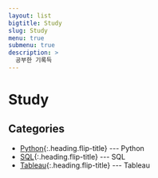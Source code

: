 ```yaml
---
layout: list
bigtitle: Study
slug: Study
menu: true
submenu: true
description: >
  공부한 기록득
---
```


# Study

## Categories

* [Python]{:.heading.flip-title} --- Python
* [SQL]{:.heading.flip-title} --- SQL
* [Tableau]{:.heading.flip-title} --- Tableau

[Python]: /python/
[SQL]: /sql/
[Tableau]: /tableau/